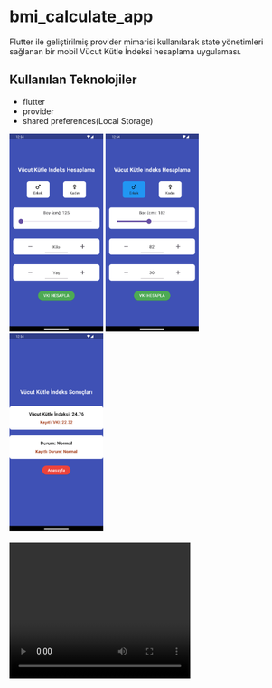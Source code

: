 # bmi_calculate_app

Flutter ile geliştirilmiş provider mimarisi kullanılarak state yönetimleri sağlanan bir mobil Vücut Kütle İndeksi hesaplama uygulaması.

## Kullanılan Teknolojiler

- flutter
- provider
- shared preferences(Local Storage)

<div class="row">
<img src="assets/screen.png" height="350">
<img src="assets/screen1.png" height="350">
<img src="assets/screen2.png" height="350">
</div>

<br/>

<video width="320" height="240" controls>
  <source src="assets/VKI.mp4" type="video/mp4">
</video>
